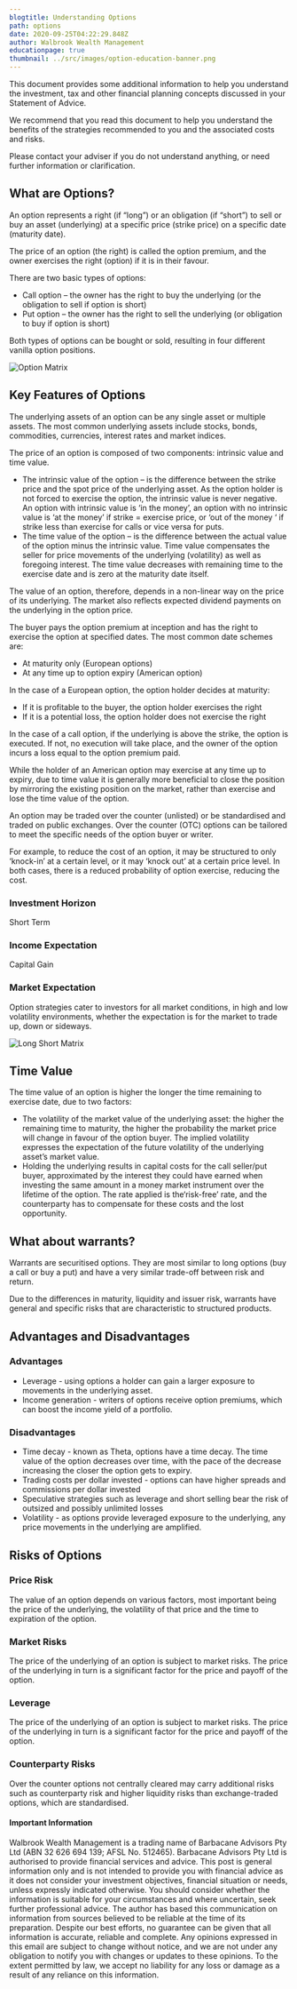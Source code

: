 ```yaml
---
blogtitle: Understanding Options
path: options
date: 2020-09-25T04:22:29.848Z
author: Walbrook Wealth Management
educationpage: true
thumbnail: ../src/images/option-education-banner.png
---
```

This document provides some additional information to help you understand the investment, tax and other financial planning concepts discussed in your Statement of Advice.

We recommend that you read this document to help you understand the benefits of the strategies recommended to you and the associated costs and risks.

Please contact your adviser if you do not understand anything, or need further information or clarification.

## What are Options?

An option represents a right (if “long”) or an obligation (if “short”) to sell or buy an asset (underlying) at a specific price (strike price) on a specific date (maturity date).

The price of an option (the right) is called the option premium, and the owner exercises the right (option) if it is in their favour.

There are two basic types of options:

* Call option – the owner has the right to buy the underlying (or the obligation to sell if option is short)
* Put option – the owner has the right to sell the underlying (or obligation to buy if option is short)

Both types of options can be bought or sold, resulting in four different vanilla option positions.

![Option Matrix](../src/images/option-matrix-table.png "Option Matrix")

## **Key Features of Options**

The underlying assets of an option can be any single asset or multiple assets. The most common underlying assets include stocks, bonds, commodities, currencies, interest rates and market indices.

The price of an option is composed of two components: intrinsic value and time value.

* The intrinsic value of the option – is the difference between the strike price and the spot price of the underlying asset. As the option holder is not forced to exercise the option, the intrinsic value is never negative. An option with intrinsic value is ‘in the money’, an option with no intrinsic value is ‘at the money’ if strike = exercise price, or ‘out of the money ‘ if strike less than exercise for calls or vice versa for puts.
* The time value of the option – is the difference between the actual value of the option minus the intrinsic value. Time value compensates the seller for price movements of the underlying (volatility) as well as foregoing interest. The time value decreases with remaining time to the exercise date and is zero at the maturity date itself.

The value of an option, therefore, depends in a non-linear way on the price of its underlying. The market also reflects expected dividend payments on the underlying in the option price.

The buyer pays the option premium at inception and has the right to exercise the option at specified dates. The most common date schemes are:

* At maturity only (European options)
* At any time up to option expiry (American option)

In the case of a European option, the option holder decides at maturity:

* If it is profitable to the buyer, the option holder exercises the right
* If it is a potential loss, the option holder does not exercise the right

In the case of a call option, if the underlying is above the strike, the option is executed. If not, no execution will take place, and the owner of the option incurs a loss equal to the option premium paid.

While the holder of an American option may exercise at any time up to expiry, due to time value it is generally more beneficial to close the position by mirroring the existing position on the market, rather than exercise and lose the time value of the option.

An option may be traded over the counter (unlisted) or be standardised and traded on public exchanges. Over the counter (OTC) options can be tailored to meet the specific needs of the option buyer or writer.

For example, to reduce the cost of an option, it may be structured to only ‘knock-in’ at a certain level, or it may ‘knock out’ at a certain price level. In both cases, there is a reduced probability of option exercise, reducing the cost.

### Investment Horizon

Short Term

### Income Expectation

Capital Gain

### Market Expectation

Option strategies cater to investors for all market conditions, in high and low volatility environments, whether the expectation is for the market to trade up, down or sideways.

![Long Short Matrix](../src/images/option-long-short-matrix.png "Long Short Matrix")

## Time Value

The time value of an option is higher the longer the time remaining to exercise date, due to two factors:

* The volatility of the market value of the underlying asset: the higher the remaining time to maturity, the higher the probability the market price will change in favour of the option buyer. The implied volatility expresses the expectation of the future volatility of the underlying asset’s market value.
* Holding the underlying results in capital costs for the call seller/put buyer, approximated by the interest they could have earned when investing the same amount in a money market instrument over the lifetime of the option. The rate applied is the‘risk-free’ rate, and the counterparty has to compensate for these costs and the lost opportunity.

## What about warrants?

Warrants are securitised options. They are most similar to long options (buy a call or buy a put) and have a very similar trade-off between risk and return.

Due to the differences in maturity, liquidity and issuer risk, warrants have general and specific risks that are characteristic to structured products.

## Advantages and Disadvantages

### Advantages

* Leverage - using options a holder can gain a larger exposure to movements in the underlying asset.
* Income generation - writers of options receive option premiums, which can boost the income yield of a portfolio.

### Disadvantages

* Time decay - known as Theta, options have a time decay. The time value of the option decreases over time, with the pace of the decrease increasing the closer the option gets to expiry.
* Trading costs per dollar invested - options can have higher spreads and commissions per dollar invested
* Speculative strategies such as leverage and short selling bear the risk of outsized and possibly unlimited losses
* Volatility - as options provide leveraged exposure to the underlying, any price movements in the underlying are amplified.

## Risks of Options

### Price Risk

The value of an option depends on various factors, most important being the price of the underlying, the volatility of that price and the time to expiration of the option.

### Market Risks

The price of the underlying of an option is subject to market risks. The price of the underlying in turn is a significant factor for the price and payoff of the option.

### Leverage

The price of the underlying of an option is subject to market risks. The price of the underlying in turn is a significant factor for the price and payoff of the option.

### Counterparty Risks

Over the counter options not centrally cleared may carry additional risks such as counterparty risk and higher liquidity risks than exchange-traded options, which are standardised.

#### Important Information

Walbrook Wealth Management is a trading name of Barbacane Advisors Pty Ltd (ABN 32 626 694 139; AFSL No. 512465). Barbacane Advisors Pty Ltd is authorised to provide financial services and advice. This post is general information only and is not intended to provide you with financial advice as it does not consider your investment objectives, financial situation or needs, unless expressly indicated otherwise. You should consider whether the information is suitable for your circumstances and where uncertain, seek further professional advice. The author has based this communication on information from sources believed to be reliable at the time of its preparation. Despite our best efforts, no guarantee can be given that all information is accurate, reliable and complete. Any opinions expressed in this email are subject to change without notice, and we are not under any obligation to notify you with changes or updates to these opinions. To the extent permitted by law, we accept no liability for any loss or damage as a result of any reliance on this information.